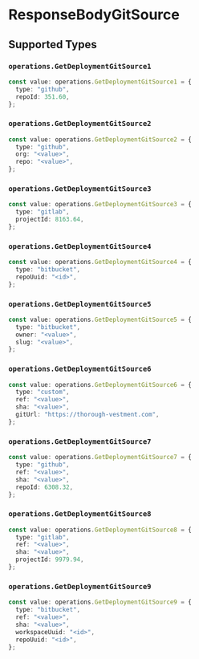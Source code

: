 # ResponseBodyGitSource


## Supported Types

### `operations.GetDeploymentGitSource1`

```typescript
const value: operations.GetDeploymentGitSource1 = {
  type: "github",
  repoId: 351.60,
};
```

### `operations.GetDeploymentGitSource2`

```typescript
const value: operations.GetDeploymentGitSource2 = {
  type: "github",
  org: "<value>",
  repo: "<value>",
};
```

### `operations.GetDeploymentGitSource3`

```typescript
const value: operations.GetDeploymentGitSource3 = {
  type: "gitlab",
  projectId: 8163.64,
};
```

### `operations.GetDeploymentGitSource4`

```typescript
const value: operations.GetDeploymentGitSource4 = {
  type: "bitbucket",
  repoUuid: "<id>",
};
```

### `operations.GetDeploymentGitSource5`

```typescript
const value: operations.GetDeploymentGitSource5 = {
  type: "bitbucket",
  owner: "<value>",
  slug: "<value>",
};
```

### `operations.GetDeploymentGitSource6`

```typescript
const value: operations.GetDeploymentGitSource6 = {
  type: "custom",
  ref: "<value>",
  sha: "<value>",
  gitUrl: "https://thorough-vestment.com",
};
```

### `operations.GetDeploymentGitSource7`

```typescript
const value: operations.GetDeploymentGitSource7 = {
  type: "github",
  ref: "<value>",
  sha: "<value>",
  repoId: 6308.32,
};
```

### `operations.GetDeploymentGitSource8`

```typescript
const value: operations.GetDeploymentGitSource8 = {
  type: "gitlab",
  ref: "<value>",
  sha: "<value>",
  projectId: 9979.94,
};
```

### `operations.GetDeploymentGitSource9`

```typescript
const value: operations.GetDeploymentGitSource9 = {
  type: "bitbucket",
  ref: "<value>",
  sha: "<value>",
  workspaceUuid: "<id>",
  repoUuid: "<id>",
};
```

